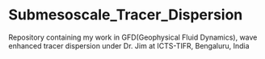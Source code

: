 # Submesoscale_Tracer_Dispersion
Repository containing my work in GFD(Geophysical Fluid Dynamics), wave enhanced tracer dispersion under Dr. Jim at ICTS-TIFR, Bengaluru, India
